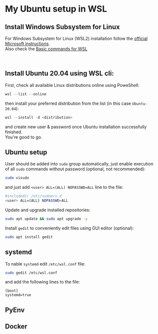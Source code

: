 # My Ubuntu setup in WSL
## Install Windows Subsystem for Linux

For Windows Subsystem for Linux (WSL2) installation follow the [official Microsoft instructions](https://learn.microsoft.com/en-us/windows/wsl/install). \
Also check the [Basic commands for WSL](https://learn.microsoft.com/en-us/windows/wsl/basic-commands)

<br/>

## Install Ubuntu 20.04 using WSL cli:

First, check all available Linux distributions online using PoweShell:
```POWERSHELL
wsl --list --online
```

then install your preferred distribution from the list (in this case `Ubuntu-20.04`):
```POWERSHELL
wsl --install -d <distribution>
```

and create new user & password once Ubuntu installation successfully finished. \
You're good to go.

## Ubuntu setup

User should be added into `sudo` group automatically, just enable execution of all `sudo` commands without password (optional, not recommended):
```BASH
sudo visudo
```
and just add `<user> ALL=(ALL) NOPASSWD=ALL` line to the file:
```BASH
#includedir /etc/sudoers.d
<user> ALL=(ALL) NOPASSWD=ALL
```

Update and upgrade installed repositories:
```BASH
sudo apt update && sudo apt upgrade -y
```

Install `gedit` to conveniently edit files using GUI editor (optional):
```BASH
sudo apt install gedit
```

##  systemd
To nable `systemd` edit `/etc/wsl.conf` file:
```BASH
sudo gedit /etc/wsl.conf
```
and add the following lines to the file:
```
[boot]
systemd=true
```

## PyEnv

## Docker

